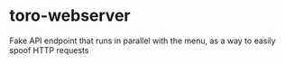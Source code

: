 # toro-webserver
Fake API endpoint that runs in parallel with the menu, as a way to easily spoof HTTP requests